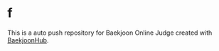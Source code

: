 # f
This is a auto push repository for Baekjoon Online Judge created with [BaekjoonHub](https://github.com/BaekjoonHub/BaekjoonHub).
